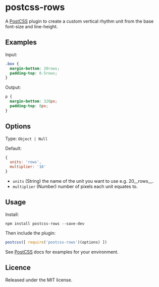 # postcss-rows
[PostCSS]: https://github.com/postcss/postcss

A [PostCSS] plugin to create a custom vertical rhythm unit from the base font-size and line-height.

## Examples

Input:
```css
.box {
  margin-bottom: 20rows;
  padding-top: 0.5rows;
}
```

Output:
```css
p {
  margin-bottom: 320px;
  padding-top: 8px;
}
```

## Options
Type: `Object | Null`

Default:
```js
{
  units: 'rows',
  multiplier: '16'
}
```

- `units` (String) the name of the unit you want to use e.g. 20__rows__.
- `multiplier` (Number) number of pixels each unit equates to.

## Usage
Install:
```
npm install postcss-rows --save-dev
```

Then include the plugin:
```js
postcss([ require('postcss-rows')(options) ])
```

See [PostCSS] docs for examples for your environment.

## Licence
Released under the MIT license.